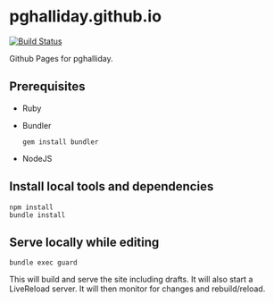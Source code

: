 # pghalliday.github.io

[![Build Status](https://travis-ci.org/pghalliday/pghalliday.github.io.svg?branch=master)](https://travis-ci.org/pghalliday/pghalliday.github.io)

Github Pages for pghalliday.

## Prerequisites

- Ruby
- Bundler

  ```
  gem install bundler
  ```

- NodeJS

## Install local tools and dependencies

```
npm install
bundle install
```

## Serve locally while editing

```
bundle exec guard
```

This will build and serve the site including drafts. It will also start a LiveReload server. It will then monitor for changes and rebuild/reload.
